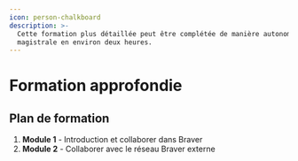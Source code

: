 ```yaml
---
icon: person-chalkboard
description: >-
  Cette formation plus détaillée peut être complétée de manière autonome ou
  magistrale en environ deux heures.
---
```


# Formation approfondie

## Plan de formation

1. **Module 1** - Introduction et collaborer dans Braver
2. **Module 2** - Collaborer avec le réseau Braver externe

